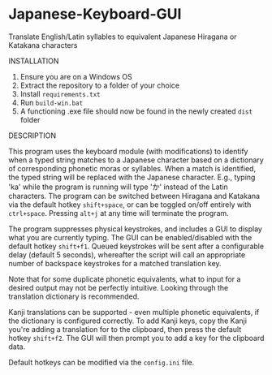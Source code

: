 # Japanese-Keyboard-GUI
Translate English/Latin syllables to equivalent Japanese Hiragana or Katakana characters

INSTALLATION
1. Ensure you are on a Windows OS
2. Extract the repository to a folder of your choice
3. Install `requirements.txt`
4. Run `build-win.bat`
5. A functioning .exe file should now be found in the newly created `dist` folder

DESCRIPTION

This program uses the keyboard module (with modifications) to identify when a typed string matches to a Japanese character based on a dictionary of corresponding phonetic moras or syllables. When a match is identified, the typed string will be replaced with the Japanese character. E.g., typing 'ka' while the program is running will type 'か' instead of the Latin characters. The program can be switched between Hiragana and Katakana via the default hotkey `shift+space`, or can be toggled on/off entirely with `ctrl+space`. Pressing `alt+j` at any time will terminate the program. 

The program suppresses physical keystrokes, and includes a GUI to display what you are currently typing. The GUI can be enabled/disabled with the default hotkey `shift+f1`. Queued keystrokes will be sent after a configurable delay (default 5 seconds), whereafter the script will call an appropriate number of backspace keystrokes for a matched translation key.

Note that for some duplicate phonetic equivalents, what to input for a desired output may not be perfectly intuitive. Looking through the translation dictionary is recommended. 

Kanji translations can be supported - even multiple phonetic equivalents, if the dictionary is configured correctly. To add Kanji keys, copy the Kanji you're adding a translation for to the clipboard, then press the default hotkey `shift+f2`. The GUI will then prompt you to add a key for the clipboard data.

Default hotkeys can be modified via the `config.ini` file.

